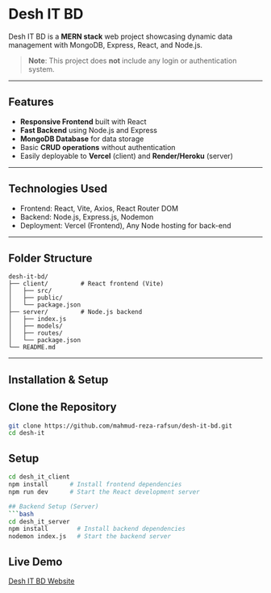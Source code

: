 # Desh IT BD

Desh IT BD is a **MERN stack** web project showcasing dynamic data management with MongoDB, Express, React, and Node.js. 
>  **Note**: This project does **not** include any login or authentication system. 

---

## Features
-  **Responsive Frontend** built with React 
-  **Fast Backend** using Node.js and Express 
-  **MongoDB Database** for data storage 
-  Basic **CRUD operations** without authentication 
-  Easily deployable to **Vercel** (client) and **Render/Heroku** (server) 

---

## Technologies Used
- Frontend: React, Vite, Axios, React Router DOM
- Backend: Node.js, Express.js, Nodemon 
- Deployment: Vercel (Frontend), Any Node hosting for back-end 

---

## Folder Structure
```
desh-it-bd/
├── client/         # React frontend (Vite)
│   ├── src/
│   ├── public/
│   └── package.json
├── server/         # Node.js backend
│   ├── index.js
│   ├── models/
│   ├── routes/
│   └── package.json
└── README.md
```

---

## Installation & Setup

## Clone the Repository
```bash
git clone https://github.com/mahmud-reza-rafsun/desh-it-bd.git
cd desh-it
```

## Setup
```bash
cd desh_it_client
npm install      # Install frontend dependencies
npm run dev      # Start the React development server

## Backend Setup (Server)
```bash
cd desh_it_server
npm install        # Install backend dependencies
nodemon index.js   # Start the backend server
```

## Live Demo
[Desh IT BD Website](https://desh-it-client.vercel.app)
